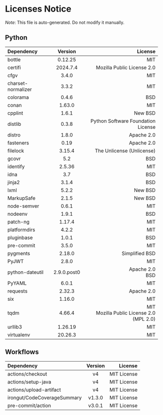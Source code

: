 # Licenses Notice
*Note*: This file is auto-generated. Do not modify it manually.
## Python
| Dependency | Version | License |
|:-----------|:-------:|--------:|
|bottle|0.12.25|MIT|
|certifi|2024.7.4|Mozilla Public License 2.0|
|cfgv|3.4.0|MIT|
|charset-normalizer|3.3.2|MIT|
|colorama|0.4.6|BSD|
|conan|1.63.0|MIT|
|cpplint|1.6.1|New BSD|
|distlib|0.3.8|Python Software Foundation License|
|distro|1.8.0|Apache 2.0|
|fasteners|0.19|Apache 2.0|
|filelock|3.15.4|The Unlicense (Unlicense)|
|gcovr|5.2|BSD|
|identify|2.5.36|MIT|
|idna|3.7|BSD|
|jinja2|3.1.4|BSD|
|lxml|5.2.2|New BSD|
|MarkupSafe|2.1.5|New BSD|
|node-semver|0.6.1|MIT|
|nodeenv|1.9.1|BSD|
|patch-ng|1.17.4|MIT|
|platformdirs|4.2.2|MIT|
|pluginbase|1.0.1|BSD|
|pre-commit|3.5.0|MIT|
|pygments|2.18.0|Simplified BSD|
|PyJWT|2.8.0|MIT|
|python-dateutil|2.9.0.post0|Apache 2.0<br/>BSD|
|PyYAML|6.0.1|MIT|
|requests|2.32.3|Apache 2.0|
|six|1.16.0|MIT|
|tqdm|4.66.4|MIT<br/>Mozilla Public License 2.0 (MPL 2.0)|
|urllib3|1.26.19|MIT|
|virtualenv|20.26.3|MIT|
## Workflows
| Dependency | Version | License |
|:-----------|:-------:|--------:|
|actions/checkout|v4|MIT License|
|actions/setup-java|v4|MIT License|
|actions/upload-artifact|v4|MIT License|
|irongut/CodeCoverageSummary|v1.3.0|MIT License|
|pre-commit/action|v3.0.1|MIT License|

